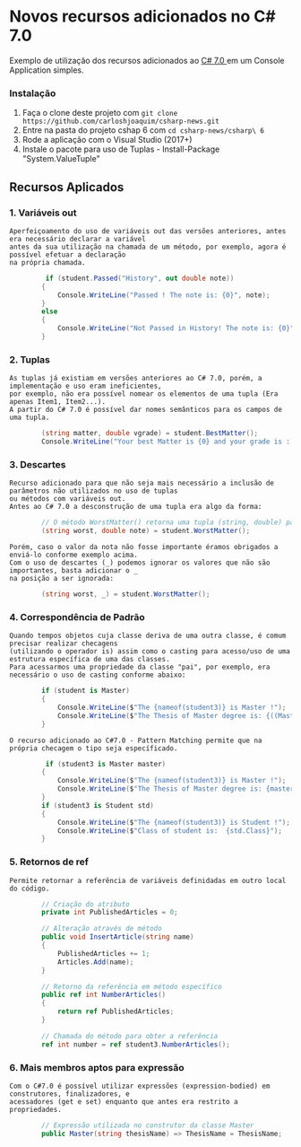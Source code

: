 Novos recursos adicionados no C# 7.0
==============

Exemplo de utilização dos recursos adicionados ao [C# 7.0 ](https://github.com/carloshjoaquim/csharp-news) em um Console Application simples.

### Instalação

1. Faça o clone deste projeto com `git clone https://github.com/carloshjoaquim/csharp-news.git`
2. Entre na pasta do projeto cshap 6 com `cd csharp-news/csharp\ 6`
3. Rode a aplicação com o Visual Studio (2017+)
4. Instale o pacote para uso de Tuplas - Install-Package "System.ValueTuple"


## Recursos Aplicados

### 1. Variáveis out 

    Aperfeiçoamento do uso de variáveis out das versões anteriores, antes era necessário declarar a variável 
    antes da sua utilização na chamada de um método, por exemplo, agora é possível efetuar a declaração 
    na própria chamada.
```csharp
         if (student.Passed("History", out double note))
        {
            Console.WriteLine("Passed ! The note is: {0}", note);
        }
        else
        {
            Console.WriteLine("Not Passed in History! The note is: {0}", note);
        }
```

### 2. Tuplas

    As tuplas já existiam em versões anteriores ao C# 7.0, porém, a implementação e uso eram ineficientes, 
    por exemplo, não era possível nomear os elementos de uma tupla (Era apenas Item1, Item2...). 
    A partir do C# 7.0 é possível dar nomes semânticos para os campos de uma tupla.
```csharp  
        (string matter, double vgrade) = student.BestMatter();
        Console.WriteLine("Your best Matter is {0} and your grade is : {1}", matter, vgrade);
```

### 3. Descartes

    Recurso adicionado para que não seja mais necessário a inclusão de parâmetros não utilizados no uso de tuplas 
    ou métodos com variáveis out.
    Antes ao C# 7.0 a desconstrução de uma tupla era algo da forma: 
```csharp  
        // O método WorstMatter() retorna uma tupla (string, double) para informar o nome da máteria e a sua nota.
        (string worst, double note) = student.WorstMatter();
```
    Porém, caso o valor da nota não fosse importante éramos obrigados a enviá-lo conforme exemplo acima. 
    Com o uso de descartes (_) podemos ignorar os valores que não são importantes, basta adicionar o _ 
    na posição a ser ignorada:
```csharp  
        (string worst, _) = student.WorstMatter();
```

### 4. Correspondência de Padrão

    Quando tempos objetos cuja classe deriva de uma outra classe, é comum precisar realizar checagens 
    (utilizando o operador is) assim como o casting para acesso/uso de uma estrutura específica de uma das classes.
    Para acessarmos uma propriedade da classe "pai", por exemplo, era necessário o uso de casting conforme abaixo:
```csharp  
        if (student is Master)
        {
            Console.WriteLine($"The {nameof(student3)} is Master !");
            Console.WriteLine($"The Thesis of Master degree is: {((Master)student3).ThesisName}");
        }
```
    O recurso adicionado ao C#7.0 - Pattern Matching permite que na própria checagem o tipo seja específicado.
```csharp  
         if (student3 is Master master)
        {
            Console.WriteLine($"The {nameof(student3)} is Master !");
            Console.WriteLine($"The Thesis of Master degree is: {master.ThesisName}");
        }
        if (student3 is Student std)
        {
            Console.WriteLine($"The {nameof(student3)} is Student !");
            Console.WriteLine($"Class of student is:  {std.Class}");
        }
```

### 5. Retornos de ref

    Permite retornar a referência de variáveis definidadas em outro local do código.

```csharp  
        // Criação do atributo
        private int PublishedArticles = 0;

        // Alteração através de método
        public void InsertArticle(string name)
        {
            PublishedArticles += 1;
            Articles.Add(name);
        }

        // Retorno da referência em método específico
        public ref int NumberArticles()
        {
            return ref PublishedArticles;
        }

        // Chamada do método para obter a referência
        ref int number = ref student3.NumberArticles();
```

### 6. Mais membros aptos para expressão

    Com o C#7.0 é possível utilizar expressões (expression-bodied) em construtores, finalizadores, e 
    acessadores (get e set) enquanto que antes era restrito a propriedades.

```csharp  
        // Expressão utilizada no construtor da classe Master
        public Master(string thesisName) => ThesisName = ThesisName;
```

